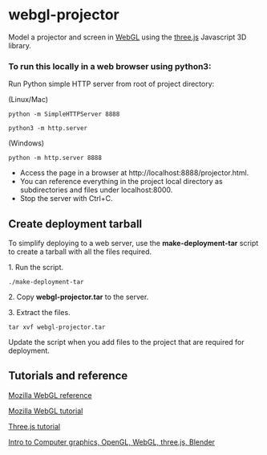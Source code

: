 # webgl-projector

Model a projector and screen in [WebGL](https://www.khronos.org/webgl/)
using the [three.js](https://threejs.org/) Javascript 3D library.

### To run this locally in a web browser using python3:

Run Python simple HTTP server from root of project directory:

(Linux/Mac)
```shell
python -m SimpleHTTPServer 8888
```
```
python3 -m http.server
```

(Windows)
```shell
python -m http.server 8888
```

- Access the page in a browser at http://localhost:8888/projector.html.
- You can reference everything in the project local directory as
subdirectories and files under localhost:8000.
- Stop the server with Ctrl+C.

## Create deployment tarball

To simplify deploying to a web server, use the **make-deployment-tar** 
script to create a tarball with all the files required.

1\. Run the script. 

```shell script
./make-deployment-tar
```

2\. Copy **webgl-projector.tar** to the server.

3\. Extract the files.

```shell script
tar xvf webgl-projector.tar
```

Update the script when you add files to the project that are 
required for deployment. 

## Tutorials and reference

[Mozilla WebGL reference](https://developer.mozilla.org/en-US/docs/Web/API/WebGL_API)

[Mozilla WebGL tutorial](https://developer.mozilla.org/en-US/docs/Web/API/WebGL_API/Tutorial)

[Three.js tutorial](http://math.hws.edu/graphicsbook/c5/index.html)

[Intro to Computer graphics, OpenGL, WebGL, three.js, Blender](http://math.hws.edu/graphicsbook/index.html)

